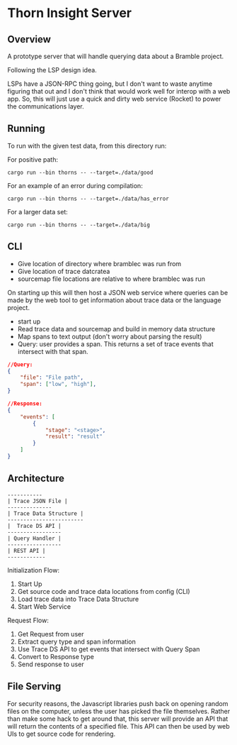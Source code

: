 # Thorn Insight Server
## Overview
A prototype server that will handle querying data about a Bramble project.

Following the LSP design idea.

LSPs have a JSON-RPC thing going, but I don't want to waste anytime figuring
that out and I don't think that would work well for interop with a web app.
So, this will just use a quick and dirty web service (Rocket) to power the
communications layer.


## Running
To run with the given test data, from this directory run:

For positive path:
```
cargo run --bin thorns -- --target=./data/good
```

For an example of an error during compilation:
```
cargo run --bin thorns -- --target=./data/has_error
```

For a larger data set:
```
cargo run --bin thorns -- --target=./data/big
```

## CLI
- Give location of directory where bramblec was run from
- Give location of trace datcratea
- sourcemap file locations are relative to where bramblec was run

On starting up this will then host a JSON web service where queries can be
made by the web tool to get information about trace data or the language
project.


- start up
- Read trace data and sourcemap and build in memory data structure
- Map spans to text output (don't worry about parsing the result)
- Query: user provides a span.  This returns a set of trace events that intersect
with that span.

```json
//Query:
{
    "file": "File path",
    "span": ["low", "high"],
}

//Response:
{
    "events": [
        {
            "stage": "<stage>",
            "result": "result"
        }
    ]
}
```


## Architecture

```
-----------
| Trace JSON File |
--------------
| Trace Data Structure |
------------------------
|  Trace DS API |
-----------------
| Query Handler |
-----------------
| REST API |
------------
```

Initialization Flow:
1. Start Up
2. Get source code and trace data locations from config (CLI)
3. Load trace data into Trace Data Structure
4. Start Web Service


Request Flow:
1. Get Request from user
2. Extract query type and span information
3. Use Trace DS API to get events that intersect with Query Span
4. Convert to Response type
5. Send response to user

## File Serving
For security reasons, the Javascript libraries push back on opening random files
on the computer, unless the user has picked the file themselves.  Rather than
make some hack to get around that, this server will provide an API that will
return the contents of a specified file.  This API can then be used by web UIs
to get source code for rendering.
